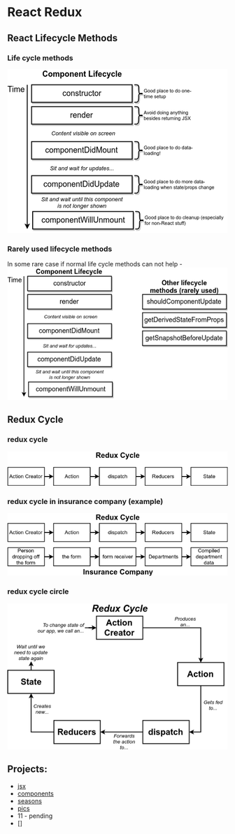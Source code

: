 # React Redux

## React Lifecycle Methods

### Life cycle methods
<img src="./images/diagrams-react-life-cycle.png" />

### Rarely used lifecycle methods
In some rare case if normal life cycle methods can not help -
<img src="./images/diagrams-react-life-cycle-rarely-used.png" />

## Redux Cycle

### redux cycle
<img src="./images/diagrams-redux-cycle.png" />

### redux cycle in insurance company (example)
<img src="./images/diagrams-redux-cycle-insurance-company.png" />

### redux cycle circle
<img src="./images/diagrams-redux-cycle-circle.png" />


## Projects:
* [jsx](https://github.com/shahjalalh/reactjs/tree/master/react-redux/jsx)
* [components](https://github.com/shahjalalh/reactjs/tree/master/react-redux/components)
* [seasons](https://github.com/shahjalalh/reactjs/tree/master/react-redux/seasons)
* [pics](https://github.com/shahjalalh/reactjs/tree/master/react-redux/pics)
* 11 - pending
* []
